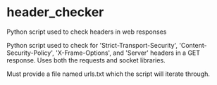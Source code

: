 # header_checker
Python script used to check headers in web responses

Python script used to check for 'Strict-Transport-Security', 'Content-Security-Policy', 'X-Frame-Options', and 'Server' headers in a GET response. Uses both the requests and socket libraries.

Must provide a file named urls.txt which the script will iterate through.
